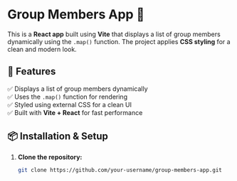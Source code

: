 # Group Members App 🎉  

This is a **React app** built using **Vite** that displays a list of group members dynamically using the `.map()` function. The project applies **CSS styling** for a clean and modern look.  

## 🚀 Features  
✅ Displays a list of group members dynamically  
✅ Uses the `.map()` function for rendering  
✅ Styled using external CSS for a clean UI  
✅ Built with **Vite + React** for fast performance  

## 📦 Installation & Setup  
1. **Clone the repository:**  
   ```sh
   git clone https://github.com/your-username/group-members-app.git
 ```
